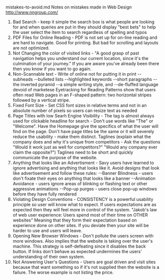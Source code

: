 mistakes-to-avoid.md
Notes on mistakes made in Web Design http://www.nngroup.com/

1. Bad Search - keep it simple the search box is what people are looking for and when queries are put in they should display "best bets" to help the user select the item to search regardless of spelling and typos
2. PDF Files for Online Reading - PDF is not set up for on-line reading and are hard to navigate. Good for printing. But bad for scrolling and layouts are not optimized.
3. Not Changing the color of visited links - "A good grasp of past navigation helps you understand our current location, since it's the culmination of your journey." If you are aware you've already been there then you know if you want to go again.
4. Non-Scannable text - Write of online not for putting it in print
--subheads
--bulleted lists
--highlighted keywords
--short paragraphs
--the inverted pyramid
--a simple writing style, and
--de-fluffed language devoid of marketese Eyetracking for Reading Patterns show that users often read Web pages in an F-shaped pattern: two horizontal stripes followed by a vertical stripe.
5. Fixed Font Size - Set CSS font sizes in relative terms and not in an absolute number of pixels so users can resize text as needed
6. Page Titles with low Searh Engine Visibility - The tag is almost always used for clickable headline for search - Don't use words like "The" or "Welcome". Have the Homepage give the specifics of what the user will find on the page. Don't have page titles be the same or it will severely reduce the usability - make them distinct. Taglines (explain what the company does and why it's unique from competitors - Ask the questions "Would it work just as well for competitors?" "Would any company ever claim the opposite?") Taglines need to be short and quickly communicate the purpose of the website.
7. Anything that looks like an Advertisment - Savy users have learned to ignore advertising and anything that looks like it. Avoid designs that look like advertisement and follow these rules:
--Banner Blindness - users don't fixate their eyes on anything that looks like a banner
--Animation Avoidance - users ignore areas of blinking or flashing text or other aggressive animations
--Pop-up purges - users close pop-up windows before they have fully rendered
8. Violating Design Conventions - CONSISTENCY is a powerful usability principle so user will know what to expect. If users expectations are as expected then they will feel more in control of the system. "Jakob's law of web user experience: Users spend most of their time on OTHER websites" Meaning that they form their expectation based on experience done on other sites. If you deviate then your site will be harder to use and users will leave.
9. Opening New Browser Windows - Don't pollute the users screen with more windows. Also implies that the website is taking over the user's machine. This strategy is self-defeating since it disables the back button. If links don't behave as expected undermines the users' understanding of their own system.
10. Not Answering User's Questions - Users are goal driven and visit sites because that want something so if it's not supplied then the website is a failure. The worse example is not listing the price.